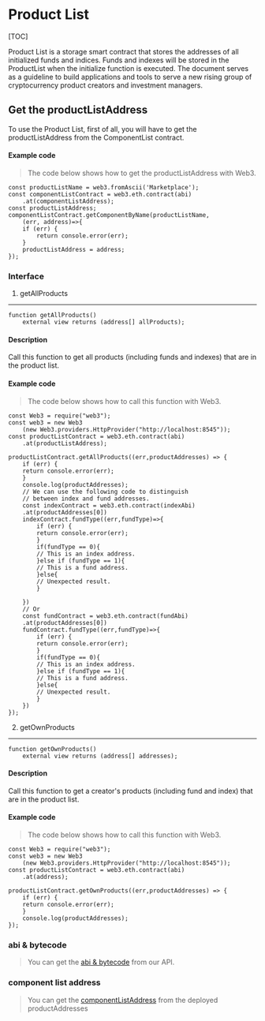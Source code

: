 Product List
============

[TOC]

Product List is a storage smart contract that stores the addresses of all initialized funds and indices. Funds and indexes will be stored in the ProductList when the initialize function is executed. The document serves as a guideline to build applications and tools to serve a new rising group of cryptocurrency product creators and investment managers.

Get the productListAddress
--------------------------

To use the Product List, first of all, you will have to get the productListAddress from the ComponentList contract.

#### Example code

> The code below shows how to get the productListAddress with Web3.

``` {.sourceCode .javascript}
const productListName = web3.fromAscii('Marketplace');
const componentListContract = web3.eth.contract(abi)
    .at(componentListAddress);
const productListAddress;
componentListContract.getComponentByName(productListName,
    (err, address)=>{
    if (err) {
        return console.error(err);
    }
    productListAddress = address;
});
```

### Interface

1. getAllProducts
-----------------

``` {.sourceCode .javascript}
function getAllProducts()
    external view returns (address[] allProducts);
```

#### Description

Call this function to get all products (including funds and indexes) that are in the product list.

#### Example code

> The code below shows how to call this function with Web3.

``` {.sourceCode .javascript}
const Web3 = require("web3");
const web3 = new Web3
    (new Web3.providers.HttpProvider("http://localhost:8545"));
const productListContract = web3.eth.contract(abi)
    .at(productListAddress);

productListContract.getAllProducts((err,productAddresses) => {
    if (err) {
    return console.error(err);
    }
    console.log(productAddresses);
    // We can use the following code to distinguish
    // between index and fund addresses.
    const indexContract = web3.eth.contract(indexAbi)
    .at(productAddresses[0])
    indexContract.fundType((err,fundType)=>{
        if (err) {
        return console.error(err);
        }
        if(fundType == 0){
        // This is an index address.
        }else if (fundType == 1){
        // This is a fund address.
        }else{
        // Unexpected result.
        }

    })
    // Or
    const fundContract = web3.eth.contract(fundAbi)
    .at(productAddresses[0])
    fundContract.fundType((err,fundType)=>{
        if (err) {
        return console.error(err);
        }
        if(fundType == 0){
        // This is an index address.
        }else if (fundType == 1){
        // This is a fund address.
        }else{
        // Unexpected result.
        }
    })
});
```

2. getOwnProducts
-----------------

``` {.sourceCode .javascript}
function getOwnProducts()
    external view returns (address[] addresses);
```

#### Description

Call this function to get a creator's products (including fund and index) that are in the product list.

#### Example code

> The code below shows how to call this function with Web3.

``` {.sourceCode .javascript}
const Web3 = require("web3");
const web3 = new Web3
    (new Web3.providers.HttpProvider("http://localhost:8545"));
const productListContract = web3.eth.contract(abi)
    .at(address);

productListContract.getOwnProducts((err,productAddresses) => {
    if (err) {
    return console.error(err);
    }
    console.log(productAddresses);
});
```

### abi & bytecode

> You can get the [abi & bytecode](../api.html) from our API.

### component list address

> You can get the [componentListAddress](../../pages/deployedaddress.html) from the deployed productAddresses
